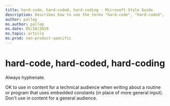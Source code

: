 ```yaml
---
title: hard-code, hard-coded, hard-coding - Microsoft Style Guide
description: Describes how to use the terms "hard-code", "hard-coded", and "hard-coding" in Microsoft content.
author: pallep
ms.author: pallep
ms.date: 05/28/2019
ms.topic: article
ms.prod: non-product-specific
---
```


# hard-code, hard-coded, hard-coding

Always hyphenate. 

OK to use in content for a technical audience when writing about a routine or program 
that uses embedded constants (in place of more general input). Don't use in content 
for a general audience.
